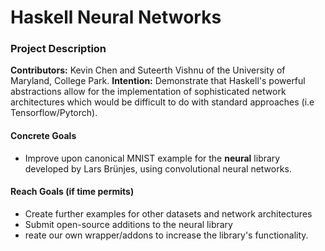 # Haskell Neural Networks

### Project Description
**Contributors:** Kevin Chen and Suteerth Vishnu of the University of Maryland, College Park.
**Intention:** Demonstrate that Haskell's powerful abstractions allow for the implementation of sophisticated network architectures which would be difficult to do with standard approaches (i.e Tensorflow/Pytorch).
#### Concrete Goals
- Improve upon canonical MNIST example for the **neural** library developed by Lars Brünjes, using convolutional neural networks.
#### Reach Goals (if time permits)
- Create further examples for other datasets and network architectures
- Submit open-source additions to the neural library
- reate our own wrapper/addons to increase the library's functionality.